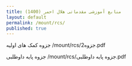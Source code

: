 ```yaml
---
title: منابع آموزشی مقدماتی هلال احمر (1400)
layout: default
permalink: /mount/rcs/
published: true
---
```




جزوه کمک های اولیه
/mount/rcs/2جزوه.pdf

جزوه پایه داوطلبی
/mount/rcs/جزوه پایه داوطلبی.pdf
